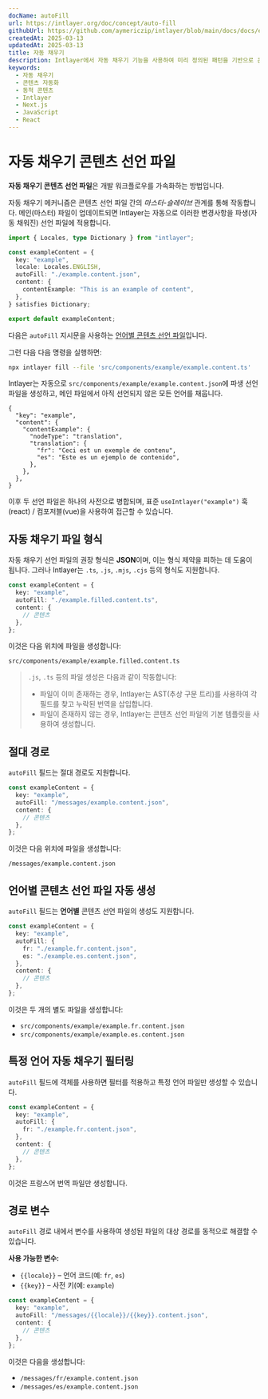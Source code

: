 ```yaml
---
docName: autoFill
url: https://intlayer.org/doc/concept/auto-fill
githubUrl: https://github.com/aymericzip/intlayer/blob/main/docs/docs/en/autoFill.md
createdAt: 2025-03-13
updatedAt: 2025-03-13
title: 자동 채우기
description: Intlayer에서 자동 채우기 기능을 사용하여 미리 정의된 패턴을 기반으로 콘텐츠를 자동으로 채우는 방법을 배우세요. 이 문서를 따라 프로젝트에 자동 채우기 기능을 효율적으로 구현하세요.
keywords:
  - 자동 채우기
  - 콘텐츠 자동화
  - 동적 콘텐츠
  - Intlayer
  - Next.js
  - JavaScript
  - React
---
```


# 자동 채우기 콘텐츠 선언 파일

**자동 채우기 콘텐츠 선언 파일**은 개발 워크플로우를 가속화하는 방법입니다.

자동 채우기 메커니즘은 콘텐츠 선언 파일 간의 _마스터-슬레이브_ 관계를 통해 작동합니다. 메인(마스터) 파일이 업데이트되면 Intlayer는 자동으로 이러한 변경사항을 파생(자동 채워진) 선언 파일에 적용합니다.

```ts fileName="src/components/example/example.content.ts"
import { Locales, type Dictionary } from "intlayer";

const exampleContent = {
  key: "example",
  locale: Locales.ENGLISH,
  autoFill: "./example.content.json",
  content: {
    contentExample: "This is an example of content",
  },
} satisfies Dictionary;

export default exampleContent;
```

다음은 `autoFill` 지시문을 사용하는 [언어별 콘텐츠 선언 파일](https://github.com/aymericzip/intlayer/blob/main/docs/docs/ko/per_locale_file.md)입니다.

그런 다음 다음 명령을 실행하면:

```bash
npx intlayer fill --file 'src/components/example/example.content.ts'
```

Intlayer는 자동으로 `src/components/example/example.content.json`에 파생 선언 파일을 생성하고, 메인 파일에서 아직 선언되지 않은 모든 언어를 채웁니다.

```json5 fileName="src/components/example/example.content.json"
{
  "key": "example",
  "content": {
    "contentExample": {
      "nodeType": "translation",
      "translation": {
        "fr": "Ceci est un exemple de contenu",
        "es": "Este es un ejemplo de contenido",
      },
    },
  },
}
```

이후 두 선언 파일은 하나의 사전으로 병합되며, 표준 `useIntlayer("example")` 훅(react) / 컴포저블(vue)을 사용하여 접근할 수 있습니다.

## 자동 채우기 파일 형식

자동 채우기 선언 파일의 권장 형식은 **JSON**이며, 이는 형식 제약을 피하는 데 도움이 됩니다. 그러나 Intlayer는 `.ts`, `.js`, `.mjs`, `.cjs` 등의 형식도 지원합니다.

```ts fileName="src/components/example/example.content.ts"
const exampleContent = {
  key: "example",
  autoFill: "./example.filled.content.ts",
  content: {
    // 콘텐츠
  },
};
```

이것은 다음 위치에 파일을 생성합니다:

```
src/components/example/example.filled.content.ts
```

> `.js`, `.ts` 등의 파일 생성은 다음과 같이 작동합니다:
>
> - 파일이 이미 존재하는 경우, Intlayer는 AST(추상 구문 트리)를 사용하여 각 필드를 찾고 누락된 번역을 삽입합니다.
> - 파일이 존재하지 않는 경우, Intlayer는 콘텐츠 선언 파일의 기본 템플릿을 사용하여 생성합니다.

## 절대 경로

`autoFill` 필드는 절대 경로도 지원합니다.

```ts fileName="src/components/example/example.content.ts"
const exampleContent = {
  key: "example",
  autoFill: "/messages/example.content.json",
  content: {
    // 콘텐츠
  },
};
```

이것은 다음 위치에 파일을 생성합니다:

```
/messages/example.content.json
```

## 언어별 콘텐츠 선언 파일 자동 생성

`autoFill` 필드는 **언어별** 콘텐츠 선언 파일의 생성도 지원합니다.

```ts fileName="src/components/example/example.content.ts"
const exampleContent = {
  key: "example",
  autoFill: {
    fr: "./example.fr.content.json",
    es: "./example.es.content.json",
  },
  content: {
    // 콘텐츠
  },
};
```

이것은 두 개의 별도 파일을 생성합니다:

- `src/components/example/example.fr.content.json`
- `src/components/example/example.es.content.json`

## 특정 언어 자동 채우기 필터링

`autoFill` 필드에 객체를 사용하면 필터를 적용하고 특정 언어 파일만 생성할 수 있습니다.

```ts fileName="src/components/example/example.content.ts"
const exampleContent = {
  key: "example",
  autoFill: {
    fr: "./example.fr.content.json",
  },
  content: {
    // 콘텐츠
  },
};
```

이것은 프랑스어 번역 파일만 생성합니다.

## 경로 변수

`autoFill` 경로 내에서 변수를 사용하여 생성된 파일의 대상 경로를 동적으로 해결할 수 있습니다.

**사용 가능한 변수:**

- `{{locale}}` – 언어 코드(예: `fr`, `es`)
- `{{key}}` – 사전 키(예: `example`)

```ts fileName="src/components/example/example.content.ts"
const exampleContent = {
  key: "example",
  autoFill: "/messages/{{locale}}/{{key}}.content.json",
  content: {
    // 콘텐츠
  },
};
```

이것은 다음을 생성합니다:

- `/messages/fr/example.content.json`
- `/messages/es/example.content.json`
